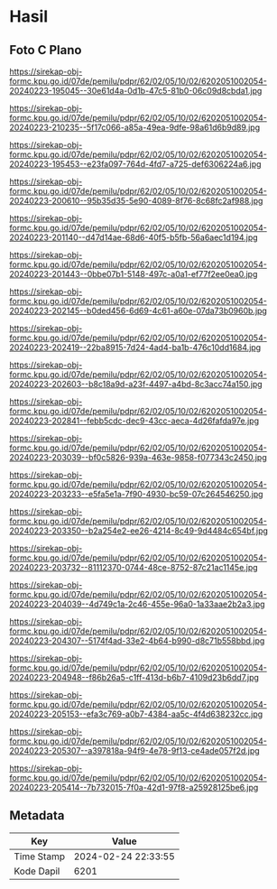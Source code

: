 # Hasil

## Foto C Plano

https://sirekap-obj-formc.kpu.go.id/07de/pemilu/pdpr/62/02/05/10/02/6202051002054-20240223-195045--30e61d4a-0d1b-47c5-81b0-06c09d8cbda1.jpg

https://sirekap-obj-formc.kpu.go.id/07de/pemilu/pdpr/62/02/05/10/02/6202051002054-20240223-210235--5f17c066-a85a-49ea-9dfe-98a61d6b9d89.jpg

https://sirekap-obj-formc.kpu.go.id/07de/pemilu/pdpr/62/02/05/10/02/6202051002054-20240223-195453--e23fa097-764d-4fd7-a725-def6306224a6.jpg

https://sirekap-obj-formc.kpu.go.id/07de/pemilu/pdpr/62/02/05/10/02/6202051002054-20240223-200610--95b35d35-5e90-4089-8f76-8c68fc2af988.jpg

https://sirekap-obj-formc.kpu.go.id/07de/pemilu/pdpr/62/02/05/10/02/6202051002054-20240223-201140--d47d14ae-68d6-40f5-b5fb-56a6aec1d194.jpg

https://sirekap-obj-formc.kpu.go.id/07de/pemilu/pdpr/62/02/05/10/02/6202051002054-20240223-201443--0bbe07b1-5148-497c-a0a1-ef77f2ee0ea0.jpg

https://sirekap-obj-formc.kpu.go.id/07de/pemilu/pdpr/62/02/05/10/02/6202051002054-20240223-202145--b0ded456-6d69-4c61-a60e-07da73b0960b.jpg

https://sirekap-obj-formc.kpu.go.id/07de/pemilu/pdpr/62/02/05/10/02/6202051002054-20240223-202419--22ba8915-7d24-4ad4-ba1b-476c10dd1684.jpg

https://sirekap-obj-formc.kpu.go.id/07de/pemilu/pdpr/62/02/05/10/02/6202051002054-20240223-202603--b8c18a9d-a23f-4497-a4bd-8c3acc74a150.jpg

https://sirekap-obj-formc.kpu.go.id/07de/pemilu/pdpr/62/02/05/10/02/6202051002054-20240223-202841--febb5cdc-dec9-43cc-aeca-4d26fafda97e.jpg

https://sirekap-obj-formc.kpu.go.id/07de/pemilu/pdpr/62/02/05/10/02/6202051002054-20240223-203039--bf0c5826-939a-463e-9858-f077343c2450.jpg

https://sirekap-obj-formc.kpu.go.id/07de/pemilu/pdpr/62/02/05/10/02/6202051002054-20240223-203233--e5fa5e1a-7f90-4930-bc59-07c264546250.jpg

https://sirekap-obj-formc.kpu.go.id/07de/pemilu/pdpr/62/02/05/10/02/6202051002054-20240223-203350--b2a254e2-ee26-4214-8c49-9d4484c654bf.jpg

https://sirekap-obj-formc.kpu.go.id/07de/pemilu/pdpr/62/02/05/10/02/6202051002054-20240223-203732--81112370-0744-48ce-8752-87c21ac1145e.jpg

https://sirekap-obj-formc.kpu.go.id/07de/pemilu/pdpr/62/02/05/10/02/6202051002054-20240223-204039--4d749c1a-2c46-455e-96a0-1a33aae2b2a3.jpg

https://sirekap-obj-formc.kpu.go.id/07de/pemilu/pdpr/62/02/05/10/02/6202051002054-20240223-204307--5174f4ad-33e2-4b64-b990-d8c71b558bbd.jpg

https://sirekap-obj-formc.kpu.go.id/07de/pemilu/pdpr/62/02/05/10/02/6202051002054-20240223-204948--f86b26a5-c1ff-413d-b6b7-4109d23b6dd7.jpg

https://sirekap-obj-formc.kpu.go.id/07de/pemilu/pdpr/62/02/05/10/02/6202051002054-20240223-205153--efa3c769-a0b7-4384-aa5c-4f4d638232cc.jpg

https://sirekap-obj-formc.kpu.go.id/07de/pemilu/pdpr/62/02/05/10/02/6202051002054-20240223-205307--a397818a-94f9-4e78-9f13-ce4ade057f2d.jpg

https://sirekap-obj-formc.kpu.go.id/07de/pemilu/pdpr/62/02/05/10/02/6202051002054-20240223-205414--7b732015-7f0a-42d1-97f8-a25928125be6.jpg


## Metadata

| Key        | Value               |
| ---------- | ------------------- |
| Time Stamp | 2024-02-24 22:33:55 |
| Kode Dapil | 6201                |



